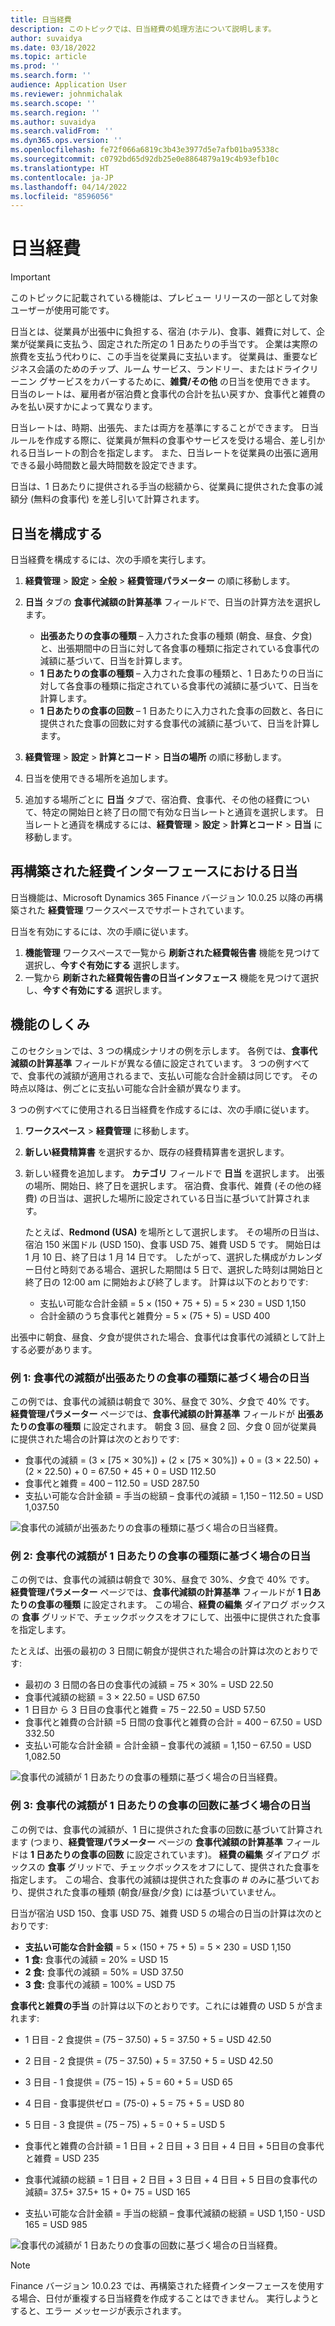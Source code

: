 ```yaml
---
title: 日当経費
description: このトピックでは、日当経費の処理方法について説明します。
author: suvaidya
ms.date: 03/18/2022
ms.topic: article
ms.prod: ''
ms.search.form: ''
audience: Application User
ms.reviewer: johnmichalak
ms.search.scope: ''
ms.search.region: ''
ms.author: suvaidya
ms.search.validFrom: ''
ms.dyn365.ops.version: ''
ms.openlocfilehash: fe72f066a6819c3b43e3977d5e7afb01ba95338c
ms.sourcegitcommit: c0792bd65d92db25e0e8864879a19c4b93efb10c
ms.translationtype: HT
ms.contentlocale: ja-JP
ms.lasthandoff: 04/14/2022
ms.locfileid: "8596056"
---
```

# <a name="per-diem-expenses"></a>日当経費

> [!IMPORTANT] 
> このトピックに記載されている機能は、プレビュー リリースの一部として対象ユーザーが使用可能です。

日当とは、従業員が出張中に負担する、宿泊 (ホテル)、食事、雑費に対して、企業が従業員に支払う、固定された所定の 1 日あたりの手当です。 企業は実際の旅費を支払う代わりに、この手当を従業員に支払います。 従業員は、重要なビジネス会議のためのチップ、ルーム サービス、ランドリー、またはドライクリーニン グサービスをカバーするために、**雑費/その他** の日当を使用できます。 日当のレートは、雇用者が宿泊費と食事代の合計を払い戻すか、食事代と雑費のみを払い戻すかによって異なります。

日当レートは、時期、出張先、または両方を基準にすることができます。 日当ルールを作成する際に、従業員が無料の食事やサービスを受ける場合、差し引かれる日当レートの割合を指定します。 また、日当レートを従業員の出張に適用できる最小時間数と最大時間数を設定できます。

日当は、1 日あたりに提供される手当の総額から、従業員に提供された食事の減額分 (無料の食事代) を差し引いて計算されます。

## <a name="configure-per-diems"></a>日当を構成する

日当経費を構成するには、次の手順を実行します。

1. **経費管理** \> **設定** \> **全般** \> **経費管理パラメーター** の順に移動します。
2. **日当** タブの **食事代減額の計算基準** フィールドで、日当の計算方法を選択します。

    - **出張あたりの食事の種類** – 入力された食事の種類 (朝食、昼食、夕食) と、出張期間中の日当に対して各食事の種類に指定されている食事代の減額に基づいて、日当を計算します。
    - **1 日あたりの食事の種類** – 入力された食事の種類と、1 日あたりの日当に対して各食事の種類に指定されている食事代の減額に基づいて、日当を計算します。
    - **1 日あたりの食事の回数** – 1 日あたりに入力された食事の回数と、各日に提供された食事の回数に対する食事代の減額に基づいて、日当を計算します。

3. **経費管理** \> **設定** \> **計算とコード** \> **日当の場所** の順に移動します。
4. 日当を使用できる場所を追加します。
5. 追加する場所ごとに **日当** タブで、宿泊費、食事代、その他の経費について、特定の開始日と終了日の間で有効な日当レートと通貨を選択します。 日当レートと通貨を構成するには、**経費管理** \> **設定** \> **計算とコード** \> **日当** に移動します。

## <a name="per-diems-in-the-reimagined-expense-interface"></a>再構築された経費インターフェースにおける日当

日当機能は、Microsoft Dynamics 365 Finance バージョン 10.0.25 以降の再構築された **経費管理** ワークスペースでサポートされています。

日当を有効にするには、次の手順に従います。

1. **機能管理** ワークスペースで一覧から **刷新された経費報告書** 機能を見つけて選択し、**今すぐ有効にする** 選択します。
2. 一覧から **刷新された経費報告書の日当インタフェース** 機能を見つけて選択し、**今すぐ有効にする** 選択します。

## <a name="how-the-feature-works"></a>機能のしくみ

このセクションでは、3 つの構成シナリオの例を示します。 各例では、**食事代減額の計算基準** フィールドが異なる値に設定されています。 3 つの例すべてで、食事代の減額が適用されるまで、支払い可能な合計金額は同じです。 その時点以降は、例ごとに支払い可能な合計金額が異なります。

3 つの例すべてに使用される日当経費を作成するには、次の手順に従います。

1. **ワークスペース** \> **経費管理** に移動します。
2. **新しい経費精算書** を選択するか、既存の経費精算書を選択します。
3. 新しい経費を追加します。 **カテゴリ** フィールドで **日当** を選択します。 出張の場所、開始日、終了日を選択します。 宿泊費、食事代、雑費 (その他の経費) の日当は、選択した場所に設定されている日当に基づいて計算されます。

    たとえば、**Redmond (USA)** を場所として選択します。 その場所の日当は、宿泊 150 米国ドル (USD 150)、食事 USD 75、雑費 USD 5 です。 開始日は 1 月 10 日、終了日は 1 月 14 日です。 したがって、選択した構成がカレンダー日付と時刻である場合、選択した期間は 5 日で、選択した時刻は開始日と終了日の 12:00 am に開始および終了します。 計算は以下のとおりです:

    - 支払い可能な合計金額 = 5 × (150 + 75 + 5) = 5 × 230 = USD 1,150
    - 合計金額のうち食事代と雑費分 = 5 × (75 + 5) = USD 400

出張中に朝食、昼食、夕食が提供された場合、食事代は食事代の減額として計上する必要があります。

### <a name="example-1-per-diem-where-meal-reductions-are-based-on-meal-type-per-trip"></a>例 1: 食事代の減額が出張あたりの食事の種類に基づく場合の日当

この例では、食事代の減額は朝食で 30%、昼食で 30%、夕食で 40% です。 **経費管理パラメーター** ページでは、**食事代減額の計算基準** フィールドが **出張あたりの食事の種類** に設定されます。 朝食 3 回、昼食 2 回、夕食 0 回が従業員に提供された場合の計算は次のとおりです:

- 食事代の減額 = (3 × \[75 × 30%\]) + (2 × \[75 × 30%\]) + 0 = (3 × 22.50) + (2 × 22.50) + 0 = 67.50 + 45 + 0 = USD 112.50
- 食事代と雑費 = 400 – 112.50 = USD 287.50
- 支払い可能な合計金額 = 手当の総額 – 食事代の減額 = 1,150 – 112.50 = USD 1,037.50

![食事代の減額が出張あたりの食事の種類に基づく場合の日当経費。](media/1-meal-type-per-trip.png)

### <a name="example-2-per-diem-where-meal-reductions-are-based-on-meal-type-per-day"></a>例 2: 食事代の減額が 1 日あたりの食事の種類に基づく場合の日当

この例では、食事代の減額は朝食で 30%、昼食で 30%、夕食で 40% です。 **経費管理パラメーター** ページでは、**食事代減額の計算基準** フィールドが **1 日あたりの食事の種類** に設定されます。 この場合、**経費の編集** ダイアログ ボックスの **食事** グリッドで、チェックボックスをオフにして、出張中に提供された食事を指定します。

たとえば、出張の最初の 3 日間に朝食が提供された場合の計算は次のとおりです:

- 最初の 3 日間の各日の食事代の減額 = 75 × 30% = USD 22.50
- 食事代減額の総額 = 3 × 22.50 = USD 67.50
- 1 日目か ら 3 日目の食事代と雑費 = 75 – 22.50 = USD 57.50
- 食事代と雑費の合計額 =5 日間の食事代と雑費の合計 = 400 – 67.50 = USD 332.50
- 支払い可能な合計金額 = 合計金額 – 食事代の減額 = 1,150 – 67.50 = USD 1,082.50

![食事代の減額が 1 日あたりの食事の種類に基づく場合の日当経費。](media/2-meal-type-per-day.png)

### <a name="example-3-per-diem-where-meal-reductions-are-based-on-number-of-meals-per-day"></a>例 3: 食事代の減額が 1 日あたりの食事の回数に基づく場合の日当

この例では、食事代の減額が、1 日に提供された食事の回数に基づいて計算されます (つまり、**経費管理パラメーター** ページの **食事代減額の計算基準** フィールドは **1 日あたりの食事の回数** に設定されています)。 **経費の編集** ダイアログ ボックスの **食事** グリッドで、チェックボックスをオフにして、提供された食事を指定します。
この場合、食事代の減額は提供された食事の # のみに基づいており、提供された食事の種類 (朝食/昼食/夕食) には基づいていません。

日当が宿泊 USD 150、食事 USD 75、雑費 USD 5 の場合の日当の計算は次のとおりです:

- **支払い可能な合計金額** = 5 × (150 + 75 + 5) = 5 × 230 = USD 1,150
- **1 食:** 食事代の減額 = 20% = USD 15
- **2 食:** 食事代の減額 = 50% = USD 37.50
- **3 食:** 食事代の減額 = 100% = USD 75

**食事代と雑費の手当** の計算は以下のとおりです。これには雑費の USD 5 が含まれます:

- 1 日目 - 2 食提供 = (75 – 37.50) + 5 = 37.50 + 5 = USD 42.50
- 2 日目 - 2 食提供 = (75 – 37.50) + 5 = 37.50 + 5 = USD 42.50
- 3 日目 - 1 食提供 = (75 – 15) + 5 = 60 + 5 = USD 65
- 4 日目 - 食事提供ゼロ = (75-0) + 5 = 75 + 5 = USD 80
- 5 日目 - 3 食提供 = (75 – 75) + 5 = 0 + 5 = USD 5

- 食事代と雑費の合計額 = 1 日目 + 2 日目 + 3 日目 + 4 日目 + 5日目の食事代と雑費 = USD 235
- 食事代減額の総額 = 1 日目 + 2 日目 + 3 日目 + 4 日目 + 5 日目の食事代の減額= 37.5+ 37.5+ 15 + 0+ 75 = USD 165
- 支払い可能な合計金額 = 手当の総額 – 食事代減額の総額 = USD 1,150 - USD 165 = USD 985

![食事代の減額が 1 日あたりの食事の回数に基づく場合の日当経費。](media/3-number-of-meals-per-day.png)

> [!NOTE]
> Finance バージョン 10.0.23 では、再構築された経費インターフェースを使用する場合、日付が重複する日当経費を作成することはできません。 実行しようとすると、エラー メッセージが表示されます。
